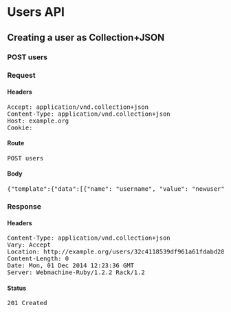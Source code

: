 # Users API

## Creating a user as Collection+JSON

### POST users
### Request

#### Headers

<pre>Accept: application/vnd.collection+json
Content-Type: application/vnd.collection+json
Host: example.org
Cookie: </pre>

#### Route

<pre>POST users</pre>

#### Body

<pre>{"template":{"data":[{"name": "username", "value": "newuser"}, {"name": "password", "value": "new password"}]}}</pre>

### Response

#### Headers

<pre>Content-Type: application/vnd.collection+json
Vary: Accept
Location: http://example.org/users/32c4118539df961a61fdabd28f8919f2
Content-Length: 0
Date: Mon, 01 Dec 2014 12:23:36 GMT
Server: Webmachine-Ruby/1.2.2 Rack/1.2</pre>

#### Status

<pre>201 Created</pre>

